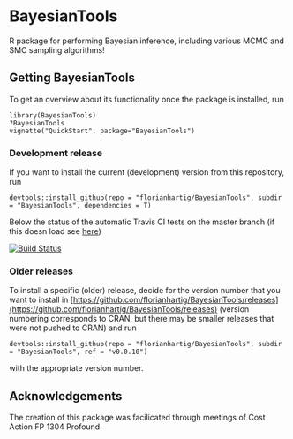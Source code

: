 # BayesianTools

R package for performing Bayesian inference, including various MCMC and SMC sampling algorithms!

## Getting BayesianTools

To get an overview about its functionality once the package is installed, run

```{r}
library(BayesianTools)
?BayesianTools
vignette("QuickStart", package="BayesianTools")
```

### Development release 

If you want to install the current (development) version from this repository, run

```{r}
devtools::install_github(repo = "florianhartig/BayesianTools", subdir = "BayesianTools", dependencies = T)
```
Below the status of the automatic Travis CI tests on the master branch (if this doesn load see [here](https://travis-ci.org/florianhartig/BayesianTools))

[![Build Status](https://travis-ci.org/florianhartig/BayesianTools.svg?branch=master)](https://travis-ci.org/florianhartig/BayesianTools)

### Older releases

To install a specific (older) release, decide for the version number that you want to install in [https://github.com/florianhartig/BayesianTools/releases](https://github.com/florianhartig/BayesianTools/releases) (version numbering corresponds to CRAN, but there may be smaller releases that were not pushed to CRAN) and run 

```{r}
devtools::install_github(repo = "florianhartig/BayesianTools", subdir = "BayesianTools", ref = "v0.0.10")
```
with the appropriate version number. 

## Acknowledgements

The creation of this package was facilicated through meetings of Cost Action FP 1304 Profound. 






